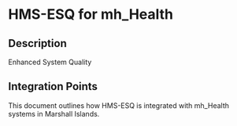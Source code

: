 # HMS-ESQ for mh_Health

## Description

Enhanced System Quality

## Integration Points

This document outlines how HMS-ESQ is integrated with mh_Health systems in Marshall Islands.
